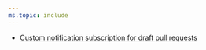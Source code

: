 ```yaml
---
ms.topic: include
---
```


* [Custom notification subscription for draft pull requests](#custom-notification-subscription-for-draft-pull-requests)
